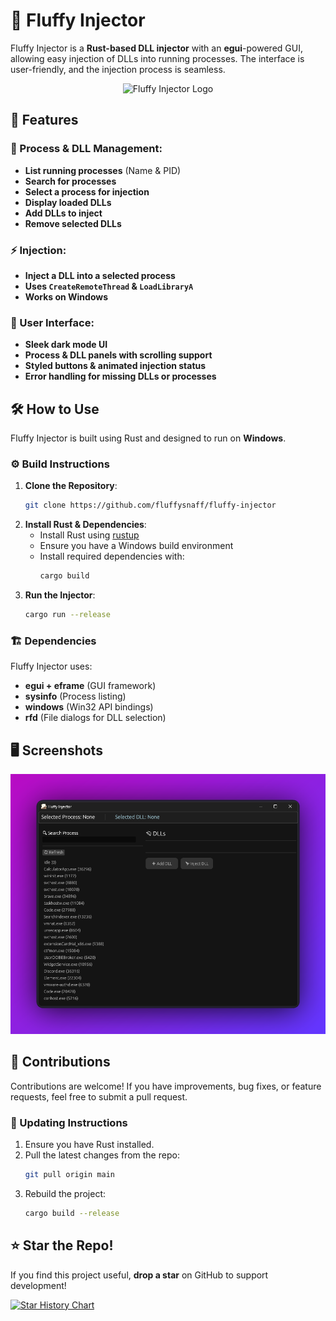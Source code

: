 # 🦀 Fluffy Injector
Fluffy Injector is a **Rust-based DLL injector** with an **egui**-powered GUI, allowing easy injection of DLLs into running processes. The interface is user-friendly, and the injection process is seamless.

<p align="center">
  <img src="assets/logo.png" alt="Fluffy Injector Logo">
</p>

## 🚀 Features
### 📂 Process & DLL Management:
- **List running processes** (Name & PID)
- **Search for processes**
- **Select a process for injection**
- **Display loaded DLLs**
- **Add DLLs to inject**
- **Remove selected DLLs**

### ⚡ Injection:
- **Inject a DLL into a selected process**
- **Uses `CreateRemoteThread` & `LoadLibraryA`**
- **Works on Windows**

### 🎨 User Interface:
- **Sleek dark mode UI**
- **Process & DLL panels with scrolling support**
- **Styled buttons & animated injection status**
- **Error handling for missing DLLs or processes**

## 🛠️ How to Use
Fluffy Injector is built using Rust and designed to run on **Windows**.

### ⚙️ Build Instructions
1. **Clone the Repository**:
   ```bash
   git clone https://github.com/fluffysnaff/fluffy-injector
   ```
2. **Install Rust & Dependencies**:
   - Install Rust using [rustup](https://rustup.rs/)
   - Ensure you have a Windows build environment
   - Install required dependencies with:
     ```bash
     cargo build
     ```
3. **Run the Injector**:
   ```bash
   cargo run --release
   ```

### 🏗️ Dependencies
Fluffy Injector uses:
- **egui + eframe** (GUI framework)
- **sysinfo** (Process listing)
- **windows** (Win32 API bindings)
- **rfd** (File dialogs for DLL selection)

## 🖥️ Screenshots
![Fluffy Injector UI](assets/screenshot.png)

## 🤝 Contributions
Contributions are welcome! If you have improvements, bug fixes, or feature requests, feel free to submit a pull request.

### 🔄 Updating Instructions
1. Ensure you have Rust installed.
2. Pull the latest changes from the repo:
   ```bash
   git pull origin main
   ```
3. Rebuild the project:
   ```bash
   cargo build --release
   ```

## ⭐ Star the Repo!
If you find this project useful, **drop a star** on GitHub to support development!

[![Star History Chart](https://api.star-history.com/svg?repos=fluffysnaff/fluffy-injector&type=Date)](https://star-history.com/#fluffysnaff/fluffy-injector&Date)